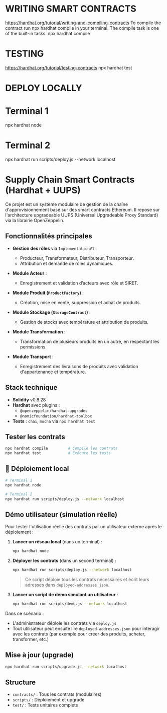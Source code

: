 # WRITING SMART CONTRACTS
https://hardhat.org/tutorial/writing-and-compiling-contracts
To compile the contract run npx hardhat compile in your terminal. The compile task is one of the built-in tasks.
npx hardhat compile

# TESTING
https://hardhat.org/tutorial/testing-contracts
npx hardhat test

# DEPLOY LOCALLY
# Terminal 1
npx hardhat node

# Terminal 2
npx hardhat run scripts/deploy.js --network localhost
# Supply Chain Smart Contracts (Hardhat + UUPS)

Ce projet est un système modulaire de gestion de la chaîne d'approvisionnement basé sur des smart contracts Ethereum. Il repose sur l'architecture upgradeable UUPS (Universal Upgradeable Proxy Standard) via la librairie OpenZeppelin.

## Fonctionnalités principales

- **Gestion des rôles** via `ImplementationV1` :
  - Producteur, Transformateur, Distributeur, Transporteur.
  - Attribution et demande de rôles dynamiques.
  
- **Module Acteur** :
  - Enregistrement et validation d’acteurs avec rôle et SIRET.
  
- **Module Produit (`ProductFactory`)** :
  - Création, mise en vente, suppression et achat de produits.

- **Module Stockage (`StorageContract`)** :
  - Gestion de stocks avec température et attribution de produits.

- **Module Transformation** :
  - Transformation de plusieurs produits en un autre, en respectant les permissions.

- **Module Transport** :
  - Enregistrement des livraisons de produits avec validation d'appartenance et température.

## Stack technique

- **Solidity** v0.8.28
- **Hardhat** avec plugins :
  - `@openzeppelin/hardhat-upgrades`
  - `@nomicfoundation/hardhat-toolbox`
- **Tests** : `chai`, `mocha` via `npx hardhat test`

## Tester les contrats

```bash
npx hardhat compile         # Compile les contrats
npx hardhat test            # Exécute les tests
```

## 🚀 Déploiement local

```bash
# Terminal 1
npx hardhat node

# Terminal 2
npx hardhat run scripts/deploy.js --network localhost
```

## Démo utilisateur (simulation réelle)

Pour tester l'utilisation réelle des contrats par un utilisateur externe après le déploiement :

1. **Lancer un réseau local** (dans un terminal) :
   ```bash
   npx hardhat node
   ```

2. **Déployer les contrats** (dans un second terminal) :
   ```bash
   npx hardhat run scripts/deploy.js --network localhost
   ```
   > Ce script déploie tous les contrats nécessaires et écrit leurs adresses dans `deployed-addresses.json`.

3. **Lancer un script de démo simulant un utilisateur** :
   ```bash
   npx hardhat run scripts/demo.js --network localhost
   ```

Dans ce scénario :
- L'administrateur déploie les contrats via `deploy.js`
- Tout utilisateur peut ensuite lire `deployed-addresses.json` pour interagir avec les contrats (par exemple pour créer des produits, acheter, transformer, etc.)

## Mise à jour (upgrade)

```bash
npx hardhat run scripts/upgrade.js --network localhost
```

## Structure

- `contracts/` : Tous les contrats (modulaires)
- `scripts/` : Déploiement et upgrade
- `test/` : Tests unitaires complets

